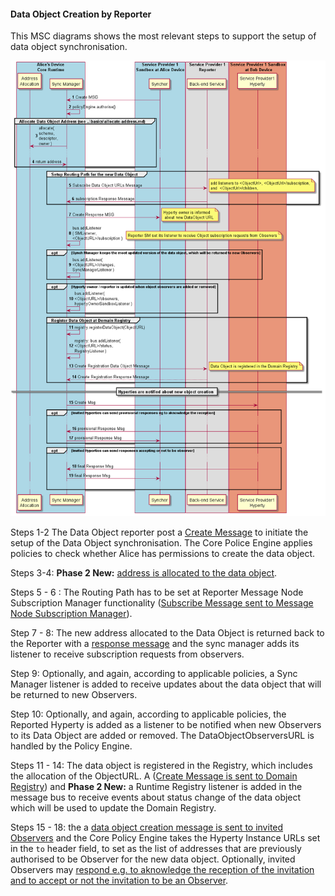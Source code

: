 #### Data Object Creation by Reporter

This MSC diagrams shows the most relevant steps to support the setup of data object synchronisation.

![Figure @runtime-basic-create-sync1 Request to create a Sync Data Object](data-object-create.png)

Steps 1-2 The Data Object reporter post a [Create Message](../../messages/data-sync-messages.md#hyperty-data-object-creation) to initiate the setup of the Data Object synchronisation. The Core Police Engine applies policies to check whether Alice has permissions to create the data object.

Steps 3-4: **Phase 2 New:** [address is allocated to the data object](allocate-address.md).

  Steps 5 - 6 : The Routing Path has to be set at Reporter Message Node Subscription Manager functionality ([Subscribe Message sent to Message Node Subscription Manager](../../messages/data-sync-messages.md#reporter-data-sync-routing-path-setup-request-at-reporter-message-node-for-a-new-data-object)).

Step 7 - 8: The new address allocated to the Data Object is returned back to the Reporter with a [response message](../../messages/data-sync-messages.md#response) and the sync manager adds its listener to receive subscription requests from observers.

Step 9: Optionally, and again, according to applicable policies, a Sync Manager listener is added to receive updates about the data object that will be returned to new Observers.

Step 10: Optionally, and again, according to applicable policies, the Reported Hyperty is added as a listener to be notified when new Observers to its Data Object are added or removed. The DataObjectObserversURL is handled by the Policy Engine.

Steps 11 - 14: The data object is registered in the Registry, which includes the allocation of the ObjectURL. A ([Create Message is sent to Domain Registry](../../messages/registration-messages.md#registration-request)) and **Phase 2 New:** a Runtime Registry listener is added in the message bus to receive events about status change of the data object which will be used to update the Domain Registry.

Steps 15 - 18: the a [data object creation message is sent to invited Observers](../../messages/data-sync-messages.md#observer-invitation) and the Core Policy Engine takes the Hyperty Instance URLs set in the `to` header field, to set as the list of addresses that are previously authorised to be Observer for the new data object. Optionally, invited Observers may [respond e.g. to aknowledge the reception of the invitation and to accept or not the invitation to be an Observer](../../messages/data-sync-messages.md#response-3).
